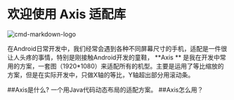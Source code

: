 # 欢迎使用 Axis 适配库
![cmd-markdown-logo](https://timgsa.baidu.com/timg?image&quality=80&size=b9999_10000&sec=1516695325751&di=038f25aa68ac3ca9af641d512048c068&imgtype=jpg&src=http%3A%2F%2Fimg2.imgtn.bdimg.com%2Fit%2Fu%3D2936359117%2C1769401831%26fm%3D214%26gp%3D0.jpg)

在Android日常开发中，我们经常会遇到各种不同屏幕尺寸的手机，适配是一件很让人头疼的事情，特别是刚接触Android开发的童鞋，
**Axis ** 是我在开发中常用的方案，一套图（1920*1080）来适配所有的机型。主要是运用了等比缩放的方案，但是在实际开发中，只做X轴的等比，Y轴超出部分用滚动条。

##Axis是什么?
一个用Java代码动态布局的适配方案。
##Axis怎么用？

